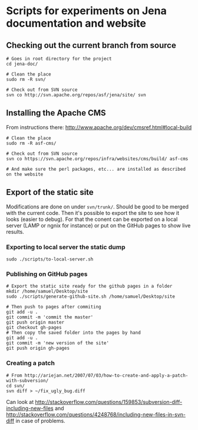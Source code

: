 # Scripts for experiments on Jena documentation and website

## Checking out the current branch from source

    # Goes in root directory for the project
    cd jena-doc/

    # Clean the place
    sudo rm -R svn/

    # Check out from SVN source
    svn co http://svn.apache.org/repos/asf/jena/site/ svn

## Installing the Apache CMS
From instructions there: http://www.apache.org/dev/cmsref.html#local-build

    # Clean the place
    sudo rm -R asf-cms/
    
    # Check out from SVN source
    svn co https://svn.apache.org/repos/infra/websites/cms/build/ asf-cms
    
    # And make sure the perl packages, etc... are installed as described on the website
    
## Export of the static site

Modifications are done on under `svn/trunk/`. Should be good to be merged with the current code. Then it's possible to export the site to see how it looks (easier to debug). For that the conent can be exported on a local server (LAMP or ngnix for instance) or put on the GitHub pages to show live results.

### Exporting to local server the static dump

    sudo ./scripts/to-local-server.sh

### Publishing on GitHub pages

    # Export the static site ready for the github pages in a folder
    mkdir /home/samuel/Desktop/site
    sudo ./scripts/generate-github-site.sh /home/samuel/Desktop/site
    
    # Then push to pages after commiting
    git add -u .
    git commit -m 'commit the master'
    git push origin master
    git checkout gh-pages
    # Then copy the saved folder into the pages by hand
    git add -u .
    git commit -m 'new version of the site'
    git push origin gh-pages
    
### Creating a patch

    # From http://ariejan.net/2007/07/03/how-to-create-and-apply-a-patch-with-subversion/
    cd svn/
    svn diff > ~/fix_ugly_bug.diff

Can look at http://stackoverflow.com/questions/159853/subversion-diff-including-new-files and http://stackoverflow.com/questions/4248768/including-new-files-in-svn-diff in case of problems.

